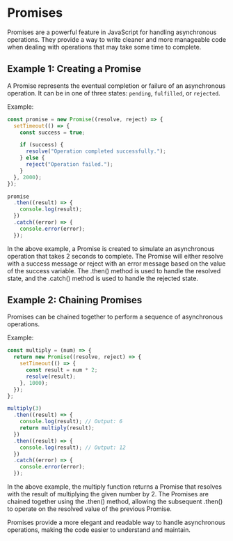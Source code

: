 # Promises

Promises are a powerful feature in JavaScript for handling asynchronous operations. They provide a way to write cleaner and more manageable code when dealing with operations that may take some time to complete.

## Example 1: Creating a Promise

A Promise represents the eventual completion or failure of an asynchronous operation. It can be in one of three states: `pending`, `fulfilled`, or `rejected`.

Example:

```javascript
const promise = new Promise((resolve, reject) => {
  setTimeout(() => {
    const success = true;

    if (success) {
      resolve("Operation completed successfully.");
    } else {
      reject("Operation failed.");
    }
  }, 2000);
});

promise
  .then((result) => {
    console.log(result);
  })
  .catch((error) => {
    console.error(error);
  });
```

In the above example, a Promise is created to simulate an asynchronous operation that takes 2 seconds to complete. The Promise will either resolve with a success message or reject with an error message based on the value of the success variable. The .then() method is used to handle the resolved state, and the .catch() method is used to handle the rejected state.

## Example 2: Chaining Promises

Promises can be chained together to perform a sequence of asynchronous operations.

Example:

```javascript
const multiply = (num) => {
  return new Promise((resolve, reject) => {
    setTimeout(() => {
      const result = num * 2;
      resolve(result);
    }, 1000);
  });
};

multiply(3)
  .then((result) => {
    console.log(result); // Output: 6
    return multiply(result);
  })
  .then((result) => {
    console.log(result); // Output: 12
  })
  .catch((error) => {
    console.error(error);
  });
```

In the above example, the multiply function returns a Promise that resolves with the result of multiplying the given number by 2. The Promises are chained together using the .then() method, allowing the subsequent .then() to operate on the resolved value of the previous Promise.

Promises provide a more elegant and readable way to handle asynchronous operations, making the code easier to understand and maintain.
